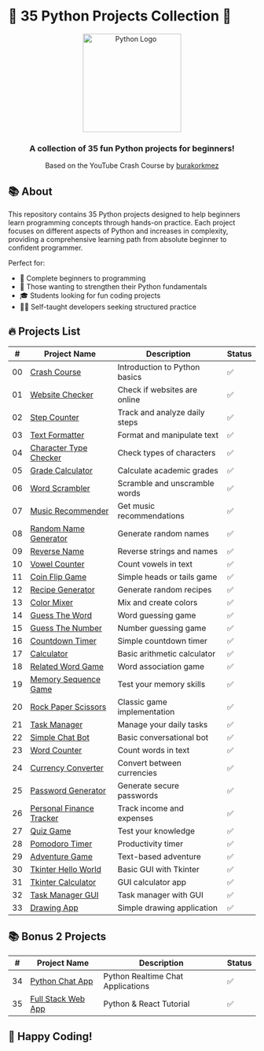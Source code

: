 # 🐍 35 Python Projects Collection 🚀

<p align="center">
  <img src="https://media.giphy.com/media/KAq5w47R9rmTuvWOWa/giphy.gif" alt="Python Logo" width="200"/>
</p>

<h3 align="center">A collection of 35 fun Python projects for beginners!</h3>
<p align="center">Based on the YouTube Crash Course by <a href="https://youtu.be/mMzwOZQJIcE?si=My2Mxl17kvhbYUtE">burakorkmez</a></p>

## 📚 About

This repository contains 35 Python projects designed to help beginners learn programming concepts through hands-on practice. Each project focuses on different aspects of Python and increases in complexity, providing a comprehensive learning path from absolute beginner to confident programmer.

Perfect for:

- 🔰 Complete beginners to programming
- 🧠 Those wanting to strengthen their Python fundamentals
- 🎓 Students looking for fun coding projects
- 👨‍💻 Self-taught developers seeking structured practice

## 🔥 Projects List

| #   | Project Name                                             | Description                   | Status |
| --- | -------------------------------------------------------- | ----------------------------- | ------ |
| 00  | [Crash Course](/0-crash-course)                          | Introduction to Python basics | ✅     |
| 01  | [Website Checker](/01-website-checker)                   | Check if websites are online  | ✅     |
| 02  | [Step Counter](/02-step-counter)                         | Track and analyze daily steps | ✅     |
| 03  | [Text Formatter](/03-text-formatter)                     | Format and manipulate text    | ✅     |
| 04  | [Character Type Checker](/04-check-char-type)            | Check types of characters     | ✅     |
| 05  | [Grade Calculator](/05-grade-calculator)                 | Calculate academic grades     | ✅     |
| 06  | [Word Scrambler](/06-word-scrambler)                     | Scramble and unscramble words | ✅     |
| 07  | [Music Recommender](/07-music-recommender)               | Get music recommendations     | ✅     |
| 08  | [Random Name Generator](/08-random-name-generator)       | Generate random names         | ✅     |
| 09  | [Reverse Name](/09-reverse-name)                         | Reverse strings and names     | ✅     |
| 10  | [Vowel Counter](/10-vowel-counter)                       | Count vowels in text          | ✅     |
| 11  | [Coin Flip Game](/11-coin-flip-game)                     | Simple heads or tails game    | ✅     |
| 12  | [Recipe Generator](/12-recipe-generator)                 | Generate random recipes       | ✅     |
| 13  | [Color Mixer](/13-color-mixer)                           | Mix and create colors         | ✅     |
| 14  | [Guess The Word](/14-guess-the-word)                     | Word guessing game            | ✅     |
| 15  | [Guess The Number](/15-guess-the-number)                 | Number guessing game          | ✅     |
| 16  | [Countdown Timer](/16-countdown-timer)                   | Simple countdown timer        | ✅     |
| 17  | [Calculator](/17-calculator)                             | Basic arithmetic calculator   | ✅     |
| 18  | [Related Word Game](/18-related-word-game)               | Word association game         | ✅     |
| 19  | [Memory Sequence Game](/19-memory-sequence-game)         | Test your memory skills       | ✅     |
| 20  | [Rock Paper Scissors](/20-rock-paper-scissors)           | Classic game implementation   | ✅     |
| 21  | [Task Manager](/21-task-manager)                         | Manage your daily tasks       | ✅     |
| 22  | [Simple Chat Bot](/22-simple-chat-bot)                   | Basic conversational bot      | ✅     |
| 23  | [Word Counter](/23-word-counter)                         | Count words in text           | ✅     |
| 24  | [Currency Converter](/24-currency-converter)             | Convert between currencies    | ✅     |
| 25  | [Password Generator](/25-password-generator)             | Generate secure passwords     | ✅     |
| 26  | [Personal Finance Tracker](/26-personal-finance-tracker) | Track income and expenses     | ✅     |
| 27  | [Quiz Game](/27-quiz-game)                               | Test your knowledge           | ✅     |
| 28  | [Pomodoro Timer](/28-pomodoro-timer)                     | Productivity timer            | ✅     |
| 29  | [Adventure Game](/29-adventure-game)                     | Text-based adventure          | ✅     |
| 30  | [Tkinter Hello World](/30-tkinter-hello-world)           | Basic GUI with Tkinter        | ✅     |
| 31  | [Tkinter Calculator](/31-tkinter-calculator)             | GUI calculator app            | ✅     |
| 32  | [Task Manager GUI](/32-task-manager)                     | Task manager with GUI         | ✅     |
| 33  | [Drawing App](/33-drawing-app)                           | Simple drawing application    | ✅     |

## 📚 Bonus 2 Projects

| #   | Project Name                                                               | Description                       | Status |
| --- | -------------------------------------------------------------------------- | --------------------------------- | ------ |
| 34  | [Python Chat App](https://github.com/burakorkmez/python-chat)              | Python Realtime Chat Applications | ✅     |
| 35  | [Full Stack Web App](https://github.com/burakorkmez/react-python-tutorial) | Python & React Tutorial           | ✅     |

## 🚀 Happy Coding!
